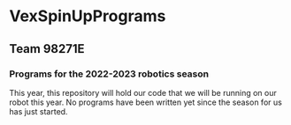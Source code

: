 # VexSpinUpPrograms
## Team 98271E

### Programs for the 2022-2023 robotics season
 
 
This year, this repository will hold our code that we will be running on our robot this year. 
No programs have been written yet since the season for us has just started. 
